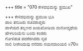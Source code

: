 +++
title = "070 ಕೇಳಿದಭಿಮನ್ಯು ಪ್ರಮುಖ"

+++
ಕೇಳಿದಭಿಮನ್ಯು ಪ್ರಮುಖ ಭೂ  
ಪಾಲ ತನುಜರು  ಸಚಿವರಾಪ್ತರು  
ಪಾಳೆಯದ ತಲ್ಲಣದ ಖಯಖೋಡಿಯ ಮನೋವ್ಯಥೆಯ  
ಹೇಳಲರಿಯೆನು ಬಂದು ಕಂಡರು  
ಗೋಳಿಡುತ ಪದಕೆರಗಿದರು ನೃಪ  
ನಾಲಿ ನೀರೇರಿದುವು ನನೆದರು ನಯನವಾರಿಯಲಿ   ॥70॥